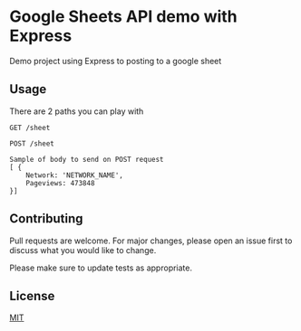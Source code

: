 
# Google Sheets API demo with Express

Demo project using Express to posting to a google sheet

## Usage

There are 2 paths you can play with 
```
GET /sheet
```
```
POST /sheet
```
```
Sample of body to send on POST request
[ {
    Network: 'NETWORK_NAME',
    Pageviews: 473848
}]
```

## Contributing
Pull requests are welcome. For major changes, please open an issue first to discuss what you would like to change.

Please make sure to update tests as appropriate.

## License
[MIT](https://choosealicense.com/licenses/mit/)

